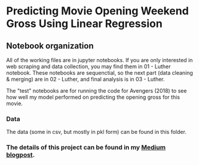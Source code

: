 # Predicting Movie Opening Weekend Gross Using Linear Regression

## Notebook organization
All of the working files are in jupyter notebooks. If you are only interested in web scraping and data collection, you may find them in 01 - Luther notebook. These notebooks are sequenctial, so the next part (data cleaning & merging) are in 02 - Luther, and final analysis is in 03 - Luther.

The "test" notebooks are for running the code for Avengers (2018) to see how well my model performed on predicting the opening gross for this movie.

### Data
The data (some in csv, but mostly in pkl form) can be found in this folder.

### The details of this project can be found in my [Medium blogpost](https://medium.com/@pmin91/how-i-tried-to-predicted-the-opening-gross-for-the-avengers-infinity-war-using-data-science-3fd2beb9512d).